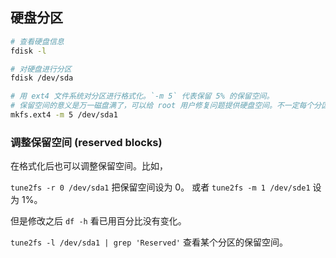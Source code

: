 ## 硬盘分区

```sh
# 查看硬盘信息
fdisk -l

# 对硬盘进行分区
fdisk /dev/sda

# 用 ext4 文件系统对分区进行格式化。`-m 5` 代表保留 5% 的保留空间。
# 保留空间的意义是万一磁盘满了，可以给 root 用户修复问题提供硬盘空间。不一定每个分区都需要保留空间。
mkfs.ext4 -m 5 /dev/sda1
```

### 调整保留空间 (reserved blocks)

在格式化后也可以调整保留空间。比如，

`tune2fs -r 0 /dev/sda1` 把保留空间设为 0。
或者 `tune2fs -m 1 /dev/sde1` 设为 1%。

但是修改之后 `df -h` 看已用百分比没有变化。

`tune2fs -l /dev/sda1 | grep 'Reserved'` 查看某个分区的保留空间。
